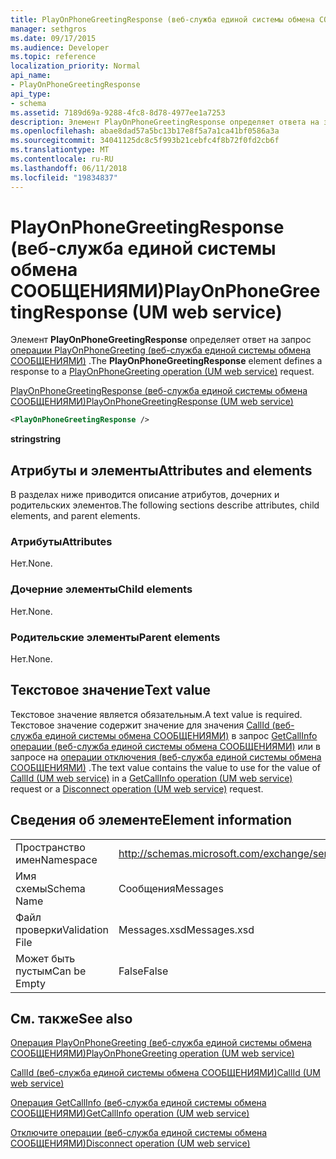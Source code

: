```yaml
---
title: PlayOnPhoneGreetingResponse (веб-служба единой системы обмена СООБЩЕНИЯМИ)
manager: sethgros
ms.date: 09/17/2015
ms.audience: Developer
ms.topic: reference
localization_priority: Normal
api_name:
- PlayOnPhoneGreetingResponse
api_type:
- schema
ms.assetid: 7189d69a-9288-4fc8-8d78-4977ee1a7253
description: Элемент PlayOnPhoneGreetingResponse определяет ответа на запрос PlayOnPhoneGreeting операции (веб-служба единой системы обмена СООБЩЕНИЯМИ).
ms.openlocfilehash: abae8dad57a5bc13b17e8f5a7a1ca41bf0586a3a
ms.sourcegitcommit: 34041125dc8c5f993b21cebfc4f8b72f0fd2cb6f
ms.translationtype: MT
ms.contentlocale: ru-RU
ms.lasthandoff: 06/11/2018
ms.locfileid: "19834837"
---
```

# <a name="playonphonegreetingresponse-um-web-service"></a><span data-ttu-id="72290-103">PlayOnPhoneGreetingResponse (веб-служба единой системы обмена СООБЩЕНИЯМИ)</span><span class="sxs-lookup"><span data-stu-id="72290-103">PlayOnPhoneGreetingResponse (UM web service)</span></span>

<span data-ttu-id="72290-104">Элемент **PlayOnPhoneGreetingResponse** определяет ответ на запрос [операции PlayOnPhoneGreeting (веб-служба единой системы обмена СООБЩЕНИЯМИ)](playonphonegreeting-operation-um-web-service.md) .</span><span class="sxs-lookup"><span data-stu-id="72290-104">The **PlayOnPhoneGreetingResponse** element defines a response to a [PlayOnPhoneGreeting operation (UM web service)](playonphonegreeting-operation-um-web-service.md) request.</span></span> 
  
[<span data-ttu-id="72290-105">PlayOnPhoneGreetingResponse (веб-служба единой системы обмена СООБЩЕНИЯМИ)</span><span class="sxs-lookup"><span data-stu-id="72290-105">PlayOnPhoneGreetingResponse (UM web service)</span></span>](playonphonegreetingresponse-um-web-service.md)
  
```xml
<PlayOnPhoneGreetingResponse />
```

 <span data-ttu-id="72290-106">**string**</span><span class="sxs-lookup"><span data-stu-id="72290-106">**string**</span></span>
## <a name="attributes-and-elements"></a><span data-ttu-id="72290-107">Атрибуты и элементы</span><span class="sxs-lookup"><span data-stu-id="72290-107">Attributes and elements</span></span>

<span data-ttu-id="72290-108">В разделах ниже приводится описание атрибутов, дочерних и родительских элементов.</span><span class="sxs-lookup"><span data-stu-id="72290-108">The following sections describe attributes, child elements, and parent elements.</span></span>
  
### <a name="attributes"></a><span data-ttu-id="72290-109">Атрибуты</span><span class="sxs-lookup"><span data-stu-id="72290-109">Attributes</span></span>

<span data-ttu-id="72290-110">Нет.</span><span class="sxs-lookup"><span data-stu-id="72290-110">None.</span></span>
  
### <a name="child-elements"></a><span data-ttu-id="72290-111">Дочерние элементы</span><span class="sxs-lookup"><span data-stu-id="72290-111">Child elements</span></span>

<span data-ttu-id="72290-112">Нет.</span><span class="sxs-lookup"><span data-stu-id="72290-112">None.</span></span>
  
### <a name="parent-elements"></a><span data-ttu-id="72290-113">Родительские элементы</span><span class="sxs-lookup"><span data-stu-id="72290-113">Parent elements</span></span>

<span data-ttu-id="72290-114">Нет.</span><span class="sxs-lookup"><span data-stu-id="72290-114">None.</span></span>
  
## <a name="text-value"></a><span data-ttu-id="72290-115">Текстовое значение</span><span class="sxs-lookup"><span data-stu-id="72290-115">Text value</span></span>

<span data-ttu-id="72290-116">Текстовое значение является обязательным.</span><span class="sxs-lookup"><span data-stu-id="72290-116">A text value is required.</span></span> <span data-ttu-id="72290-117">Текстовое значение содержит значение для значения [CallId (веб-служба единой системы обмена СООБЩЕНИЯМИ)](callid-um-web-service.md) в запрос [GetCallInfo операции (веб-служба единой системы обмена СООБЩЕНИЯМИ)](getcallinfo-operation-um-web-service.md) или в запросе на [операции отключения (веб-служба единой системы обмена СООБЩЕНИЯМИ)](disconnect-operation-um-web-service.md) .</span><span class="sxs-lookup"><span data-stu-id="72290-117">The text value contains the value to use for the value of [CallId (UM web service)](callid-um-web-service.md) in a [GetCallInfo operation (UM web service)](getcallinfo-operation-um-web-service.md) request or a [Disconnect operation (UM web service)](disconnect-operation-um-web-service.md) request.</span></span> 
  
## <a name="element-information"></a><span data-ttu-id="72290-118">Сведения об элементе</span><span class="sxs-lookup"><span data-stu-id="72290-118">Element information</span></span>

|||
|:-----|:-----|
|<span data-ttu-id="72290-119">Пространство имен</span><span class="sxs-lookup"><span data-stu-id="72290-119">Namespace</span></span>  <br/> |http://schemas.microsoft.com/exchange/services/2006/messages  <br/> |
|<span data-ttu-id="72290-120">Имя схемы</span><span class="sxs-lookup"><span data-stu-id="72290-120">Schema Name</span></span>  <br/> |<span data-ttu-id="72290-121">Сообщения</span><span class="sxs-lookup"><span data-stu-id="72290-121">Messages</span></span>  <br/> |
|<span data-ttu-id="72290-122">Файл проверки</span><span class="sxs-lookup"><span data-stu-id="72290-122">Validation File</span></span>  <br/> |<span data-ttu-id="72290-123">Messages.xsd</span><span class="sxs-lookup"><span data-stu-id="72290-123">Messages.xsd</span></span>  <br/> |
|<span data-ttu-id="72290-124">Может быть пустым</span><span class="sxs-lookup"><span data-stu-id="72290-124">Can be Empty</span></span>  <br/> |<span data-ttu-id="72290-125">False</span><span class="sxs-lookup"><span data-stu-id="72290-125">False</span></span>  <br/> |
   
## <a name="see-also"></a><span data-ttu-id="72290-126">См. также</span><span class="sxs-lookup"><span data-stu-id="72290-126">See also</span></span>



[<span data-ttu-id="72290-127">Операция PlayOnPhoneGreeting (веб-служба единой системы обмена СООБЩЕНИЯМИ)</span><span class="sxs-lookup"><span data-stu-id="72290-127">PlayOnPhoneGreeting operation (UM web service)</span></span>](playonphonegreeting-operation-um-web-service.md)
  
[<span data-ttu-id="72290-128">CallId (веб-служба единой системы обмена СООБЩЕНИЯМИ)</span><span class="sxs-lookup"><span data-stu-id="72290-128">CallId (UM web service)</span></span>](callid-um-web-service.md)
  
[<span data-ttu-id="72290-129">Операция GetCallInfo (веб-служба единой системы обмена СООБЩЕНИЯМИ)</span><span class="sxs-lookup"><span data-stu-id="72290-129">GetCallInfo operation (UM web service)</span></span>](getcallinfo-operation-um-web-service.md)
  
[<span data-ttu-id="72290-130">Отключите операции (веб-служба единой системы обмена СООБЩЕНИЯМИ)</span><span class="sxs-lookup"><span data-stu-id="72290-130">Disconnect operation (UM web service)</span></span>](disconnect-operation-um-web-service.md)

